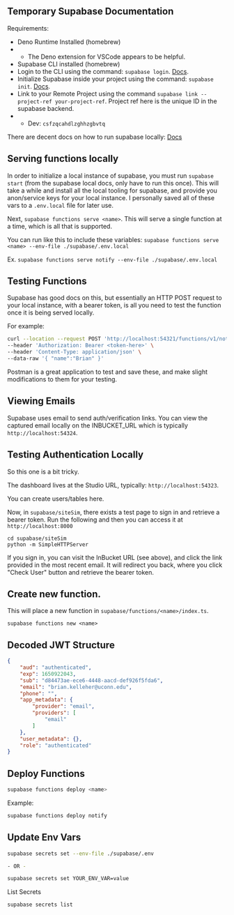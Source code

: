 ## Temporary Supabase Documentation

Requirements:

- Deno Runtime Installed (homebrew)
- - The Deno extension for VSCode appears to be helpful.
- Supabase CLI installed (homebrew)
- Login to the CLI using the command: `supabase login`. [Docs](https://supabase.com/docs/reference/cli/installing-and-updating).
- Initialize Supabase inside your project using the command: `supabase init`. [Docs](https://supabase.com/docs/reference/cli/installing-and-updating).
- Link to your Remote Project using the command `supabase link --project-ref your-project-ref`. Project ref here is the unique ID in the supabase backend.
- - Dev: `csfzqcahdlzghhzgbvtq`

There are decent docs on how to run supabase locally: [Docs](https://supabase.com/docs/guides/local-development#start-supabase)


## Serving functions locally

In order to initialize a local instance of supabase, you must run `supabase start` (from the supabase local docs, only have to run this once).  This will take a while and install all the local tooling for supabase, and provide you anon/service keys for your local instance.  I personally saved all of these vars to a `.env.local` file for later use.

Next, `supabase functions serve <name>`.  This will serve a single function at a time, which is all that is supported.

You can run like this to include these variables: `supabase functions serve <name> --env-file ./supabase/.env.local`

Ex. `supabase functions serve notify --env-file ./supabase/.env.local`

## Testing Functions

Supabase has good docs on this, but essentially an HTTP POST request to your local instance, with a bearer token, is all you need to test the function once it is being served locally.

For example:

```bash
curl --location --request POST 'http://localhost:54321/functions/v1/notify' \
--header 'Authorization: Bearer <token-here>' \
--header 'Content-Type: application/json' \
--data-raw '{ "name":"Brian" }'
```

Postman is a great application to test and save these, and make slight modifications to them for your testing.

## Viewing Emails

Supabase uses email to send auth/verification links.  You can view the captured email locally on the INBUCKET_URL which is typically `http://localhost:54324`.

## Testing Authentication Locally

So this one is a bit tricky.

The dashboard lives at the Studio URL, typically: `http://localhost:54323`.

You can create users/tables here.

Now, in `supabase/siteSim`, there exists a test page to sign in and retrieve a bearer token.  Run the following and then you can access it at `http://localhost:8000`

```
cd supabase/siteSim
python -m SimpleHTTPServer
```

If you sign in, you can visit the InBucket URL (see above), and click the link provided in the most recent email.  It will redirect you back, where you click "Check User" button and retrieve the bearer token.

## Create new function.

This will place a new function in `supabase/functions/<name>/index.ts`.

`supabase functions new <name>`


## Decoded JWT Structure

```json
{
    "aud": "authenticated",
    "exp": 1650922043,
    "sub": "d84473ae-ece6-4448-aacd-def926f5fda6",
    "email": "brian.kelleher@uconn.edu",
    "phone": "",
    "app_metadata": {
        "provider": "email",
        "providers": [
            "email"
        ]
    },
    "user_metadata": {},
    "role": "authenticated"
}
```

## Deploy Functions

```bash
supabase functions deploy <name>
```

Example:

```bash
supabase functions deploy notify
```

## Update Env Vars

```bash
supabase secrets set --env-file ./supabase/.env

- OR -

supabase secrets set YOUR_ENV_VAR=value
```

List Secrets

```
supabase secrets list
```

